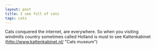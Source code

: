 ```yaml
---
layout: post
title: I see full of cats
tags: cats
---
```


Cats conquered the internet, are everywhere. So when you visiting windmills country sometimes called Holland is must to see Kattenkabinet (http://www.kattenkabinet.nl/ "Cats museum")

